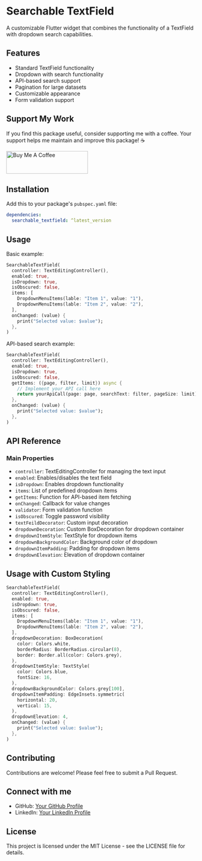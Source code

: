 <!--
This README describes the package. If you publish this package to pub.dev,
this README's contents appear on the landing page for your package.

For information about how to write a good package README, see the guide for
[writing package pages](https://dart.dev/tools/pub/writing-package-pages).

For general information about developing packages, see the Dart guide for
[creating packages](https://dart.dev/guides/libraries/create-packages)
and the Flutter guide for
[developing packages and plugins](https://flutter.dev/to/develop-packages).
-->

# Searchable TextField

A customizable Flutter widget that combines the functionality of a TextField with dropdown search capabilities.

## Features

- Standard TextField functionality
- Dropdown with search functionality
- API-based search support
- Pagination for large datasets
- Customizable appearance
- Form validation support

## Support My Work

If you find this package useful, consider supporting me with a coffee. Your support helps me maintain and improve this package! ☕️

<div style="align:center">
  <a href="https://buymeacoffee.com/harsh001" target="_blank">
    <img src="https://cdn.buymeacoffee.com/buttons/v2/default-yellow.png" alt="Buy Me A Coffee" style="height: 60px !important;width: 217px !important;">
  </a>
</div>

## Installation

Add this to your package's `pubspec.yaml` file:

```yaml
dependencies:
  searchable_textfield: ^latest_version
```

## Usage

Basic example:

```dart
SearchableTextField(
  controller: TextEditingController(),
  enabled: true,
  isDropdown: true,
  isObscured: false,
  items: [
    DropdownMenuItems(lable: "Item 1", value: "1"),
    DropdownMenuItems(lable: "Item 2", value: "2"),
  ],
  onChanged: (value) {
    print("Selected value: $value");
  },
)
```

API-based search example:

```dart
SearchableTextField(
  controller: TextEditingController(),
  enabled: true,
  isDropdown: true,
  isObscured: false,
  getItems: ({page, filter, limit}) async {
    // Implement your API call here
    return yourApiCall(page: page, searchText: filter, pageSize: limit);
  },
  onChanged: (value) {
    print("Selected value: $value");
  },
)
```

## API Reference

### Main Properties

- `controller`: TextEditingController for managing the text input
- `enabled`: Enables/disables the text field
- `isDropdown`: Enables dropdown functionality
- `items`: List of predefined dropdown items
- `getItems`: Function for API-based item fetching
- `onChanged`: Callback for value changes
- `validator`: Form validation function
- `isObscured`: Toggle password visibility
- `textFeildDecorator`: Custom input decoration
- `dropdownDecoration`: Custom BoxDecoration for dropdown container
- `dropdownItemStyle`: TextStyle for dropdown items
- `dropdownBackgroundColor`: Background color of dropdown
- `dropdownItemPadding`: Padding for dropdown items
- `dropdownElevation`: Elevation of dropdown container

## Usage with Custom Styling

```dart
SearchableTextField(
  controller: TextEditingController(),
  enabled: true,
  isDropdown: true,
  isObscured: false,
  items: [
    DropdownMenuItems(lable: "Item 1", value: "1"),
    DropdownMenuItems(lable: "Item 2", value: "2"),
  ],
  dropdownDecoration: BoxDecoration(
    color: Colors.white,
    borderRadius: BorderRadius.circular(8),
    border: Border.all(color: Colors.grey),
  ),
  dropdownItemStyle: TextStyle(
    color: Colors.blue,
    fontSize: 16,
  ),
  dropdownBackgroundColor: Colors.grey[100],
  dropdownItemPadding: EdgeInsets.symmetric(
    horizontal: 20,
    vertical: 15,
  ),
  dropdownElevation: 4,
  onChanged: (value) {
    print("Selected value: $value");
  },
)
```

## Contributing

Contributions are welcome! Please feel free to submit a Pull Request.

## Connect with me

- GitHub: [Your GitHub Profile](https://github.com/HKAY1)
- LinkedIn: [Your LinkedIn Profile](https://www.linkedin.com/in/harsh-kumar-b8034020a?utm_source=share&utm_campaign=share_via&utm_content=profile&utm_medium=android_app)

## License

This project is licensed under the MIT License - see the LICENSE file for details.
